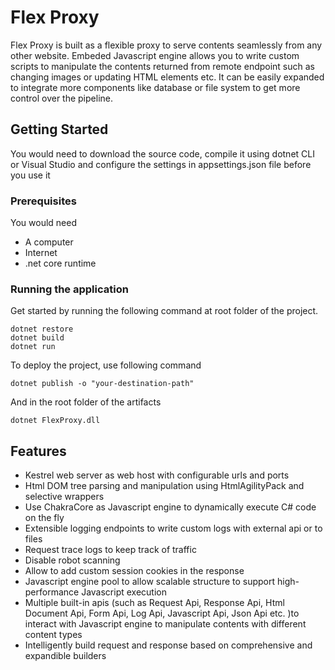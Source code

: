 # Flex Proxy

Flex Proxy is built as a flexible proxy to serve contents seamlessly from any other website. Embeded Javascript engine allows you to write custom scripts to manipulate the contents returned from remote endpoint such as changing images or updating HTML elements etc. It can be easily expanded to integrate more components like database or file system to get more control over the pipeline.

## Getting Started

You would need to download the source code, compile it using dotnet CLI or Visual Studio and configure the settings in appsettings.json file before you use it

### Prerequisites

You would need 
* A computer
* Internet
* .net core runtime

### Running the application

Get started by running the following command at root folder of the project.

```
dotnet restore
dotnet build
dotnet run
```

To deploy the project, use following command

```
dotnet publish -o "your-destination-path"
```

And in the root folder of the artifacts

```
dotnet FlexProxy.dll
```

## Features

* Kestrel web server as web host with configurable urls and ports
* Html DOM tree parsing and manipulation using HtmlAgilityPack and selective wrappers
* Use ChakraCore as Javascript engine to dynamically execute C# code on the fly
* Extensible logging endpoints to write custom logs with external api or to files
* Request trace logs to keep track of traffic
* Disable robot scanning
* Allow to add custom session cookies in the response
* Javascript engine pool to allow scalable structure to support high-performance Javascript execution
* Multiple built-in apis (such as Request Api, Response Api, Html Document Api, Form Api, Log Api, Javascript Api, Json Api etc. )to interact with Javascript engine to manipulate contents with different content types 
* Intelligently build request and response based on comprehensive and expandible builders

